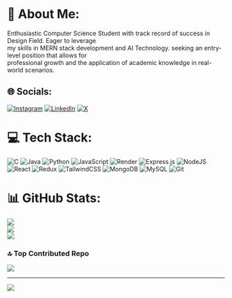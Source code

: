 # 💫 About Me:
Enthusiastic Computer Science Student with track record of success in Design Field. Eager to leverage<br>my skills in MERN stack development and AI Technology. seeking an entry-level position that allows for<br>professional growth and the application of academic knowledge in real-world scenarios.<br>


## 🌐 Socials:
[![Instagram](https://img.shields.io/badge/Instagram-%23E4405F.svg?logo=Instagram&logoColor=white)](https://instagram.com/yashu_yadav__05) [![LinkedIn](https://img.shields.io/badge/LinkedIn-%230077B5.svg?logo=linkedin&logoColor=white)](https://linkedin.com/in/yashuyadava) [![X](https://img.shields.io/badge/X-black.svg?logo=X&logoColor=white)](https://x.com/@YashuYadav49) 

# 💻 Tech Stack:
![C](https://img.shields.io/badge/c-%2300599C.svg?style=flat&logo=c&logoColor=white) ![Java](https://img.shields.io/badge/java-%23ED8B00.svg?style=flat&logo=openjdk&logoColor=white) ![Python](https://img.shields.io/badge/python-3670A0?style=flat&logo=python&logoColor=ffdd54) ![JavaScript](https://img.shields.io/badge/javascript-%23323330.svg?style=flat&logo=javascript&logoColor=%23F7DF1E) ![Render](https://img.shields.io/badge/Render-%46E3B7.svg?style=flat&logo=render&logoColor=white) ![Express.js](https://img.shields.io/badge/express.js-%23404d59.svg?style=flat&logo=express&logoColor=%2361DAFB) ![NodeJS](https://img.shields.io/badge/node.js-6DA55F?style=flat&logo=node.js&logoColor=white) ![React](https://img.shields.io/badge/react-%2320232a.svg?style=flat&logo=react&logoColor=%2361DAFB) ![Redux](https://img.shields.io/badge/redux-%23593d88.svg?style=flat&logo=redux&logoColor=white) ![TailwindCSS](https://img.shields.io/badge/tailwindcss-%2338B2AC.svg?style=flat&logo=tailwind-css&logoColor=white) ![MongoDB](https://img.shields.io/badge/MongoDB-%234ea94b.svg?style=flat&logo=mongodb&logoColor=white) ![MySQL](https://img.shields.io/badge/mysql-4479A1.svg?style=flat&logo=mysql&logoColor=white) ![Git](https://img.shields.io/badge/git-%23F05033.svg?style=flat&logo=git&logoColor=white)
# 📊 GitHub Stats:
![](https://github-readme-stats.vercel.app/api?username=Yashu9353&theme=swift&hide_border=true&include_all_commits=true&count_private=true)<br/>
![](https://github-readme-streak-stats.herokuapp.com/?user=Yashu9353&theme=swift&hide_border=true)<br/>
![](https://github-readme-stats.vercel.app/api/top-langs/?username=Yashu9353&theme=swift&hide_border=true&include_all_commits=true&count_private=true&layout=compact)

### 🔝 Top Contributed Repo
![](https://github-contributor-stats.vercel.app/api?username=Yashu9353&limit=5&theme=swift&combine_all_yearly_contributions=true)

---
[![](https://visitcount.itsvg.in/api?id=Yashu9353&icon=5&color=6)](https://visitcount.itsvg.in)
